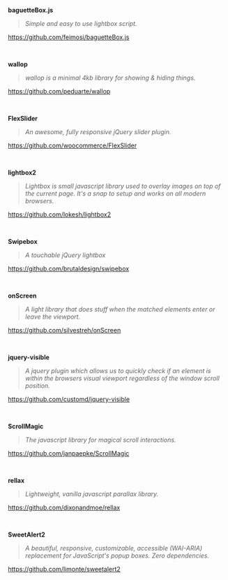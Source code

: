 **baguetteBox.js**
> *Simple and easy to use lightbox script.*

https://github.com/feimosi/baguetteBox.js

&nbsp;

**wallop**
> *wallop is a minimal 4kb library for showing & hiding things.*

https://github.com/peduarte/wallop

&nbsp;

**FlexSlider**
> *An awesome, fully responsive jQuery slider plugin.*

https://github.com/woocommerce/FlexSlider

&nbsp;

**lightbox2**
> *Lightbox is small javascript library used to overlay images on top of the current page. It's a snap to setup and works on all modern browsers.*

https://github.com/lokesh/lightbox2

&nbsp;

**Swipebox**
> *A touchable jQuery lightbox*

https://github.com/brutaldesign/swipebox

&nbsp;

**onScreen**
> *A light library that does stuff when the matched elements enter or leave the viewport.*

https://github.com/silvestreh/onScreen

&nbsp;

**jquery-visible**
> *A jquery plugin which allows us to quickly check if an element is within the browsers visual viewport regardless of the window scroll position.*

https://github.com/customd/jquery-visible

&nbsp;

**ScrollMagic**
> *The javascript library for magical scroll interactions.*

https://github.com/janpaepke/ScrollMagic

&nbsp;

**rellax**
> *Lightweight, vanilla javascript parallax library.*

https://github.com/dixonandmoe/rellax

&nbsp;

**SweetAlert2**
> *A beautiful, responsive, customizable, accessible (WAI-ARIA) replacement for JavaScript's popup boxes. Zero dependencies.*

https://github.com/limonte/sweetalert2

